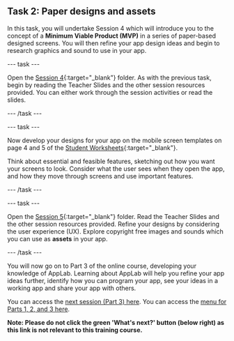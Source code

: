 ## Task 2: Paper designs and assets
In this task, you will undertake Session 4 which will introduce you to the concept of a **Minimum Viable Product (MVP)** in a series of paper-based designed screens. You will then refine your app design ideas and begin to research graphics and sound to use in your app.

--- task ---

Open the [Session 4](http://ncce.io/NqwdC8){:target="_blank"} folder. As with the previous task, begin by reading the Teacher Slides and the other session resources provided. You  can either work through the session activities or read the slides.

--- /task ---

--- task ---

Now develop your designs for your app on the mobile screen templates on page 4 and 5 of the [Student Worksheets](http://ncce.io/Qmo6oA){:target="_blank"}.

Think about essential and feasible features, sketching out how you want your screens to look. Consider what the user sees when they open the app, and how they move through screens and use important features.

--- /task ---

--- task ---

Open the [Session 5](http://ncce.io/QLuLSQ){:target="_blank"} folder. Read the Teacher Slides and the other session resources provided. Refine your designs by considering the user experience (UX). Explore copyright free images and sounds which you can use as **assets** in your app.

--- /task ---

You will now go on to Part 3 of the online course, developing your knowledge of AppLab. Learning about AppLab will help you refine your app ideas further, identify how you can program your app, see your ideas in a working app and share your app with others.

You can access the [next session (Part 3) here](https://projects.raspberrypi.org/en/projects/Year8-RelevanceTraining-Part3-GBICi4).
You can access the [menu for Parts 1, 2, and 3 here](https://projects.raspberrypi.org/en/pathways/year8-relevancetraining-gbici4).

**Note: Please do not click the green 'What's next?' button (below right) as this link is not relevant to this training course.**
